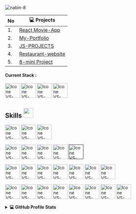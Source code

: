 
<p align="left"> <img src="https://komarev.com/ghpvc/?username=nabin-8&label=Profile%20views&color=0e75b6&style=flat" alt="nabin-8" /> </p>


|No|💻 Projects|
|---|---|
|1.|[React Movie-App](https://movies-lilac-sigma.vercel.app/)|
|2.|[My-Portfolio](https://www.anabin.com.np/)|
|3.|[JS-PROJECTS](https://nabin-8.github.io/JS-PROJECTS/)|
|4.|[Restaurant-website](https://nabin-8.github.io/Restaurant-website/)|
|5.|[8-mini Project](https://nabin-8.github.io/8-Mini-Projects/)|

#### Current Stack :
[<img height="48px" width="48px" alt="Icone VS-Code" src="https://skillicons.dev/icons?i=mongo"/>](https://react.dev/)
[<img height="48px" width="48px" alt="Icone VS-Code" src="https://skillicons.dev/icons?i=express"/>](https://react.dev/)
[<img height="48px" width="48px" alt="Icone VS-Code" src="https://skillicons.dev/icons?i=react"/>](https://react.dev/)
[<img height="48px" width="48px" alt="Icone VS-Code" src="https://skillicons.dev/icons?i=nodejs"/>](https://nodejs.org/en)
<h2> Skills <img src = "https://media2.giphy.com/media/QssGEmpkyEOhBCb7e1/giphy.gif?cid=ecf05e47a0n3gi1bfqntqmob8g9aid1oyj2wr3ds3mg700bl&rid=giphy.gif" width = 32px> </h2>


[<img height="48px" width="48px" alt="Icone VS-Code" src="https://skillicons.dev/icons?i=html"/>](https://developer.mozilla.org/en-US/docs/Web/HTML)
[<img height="48px" width="48px" alt="Icone VS-Code" src="https://skillicons.dev/icons?i=css"/>](https://developer.mozilla.org/en-US/docs/Web/CSS)
[<img height="48px" width="48px" alt="Icone VS-Code" src="https://skillicons.dev/icons?i=js"/>](https://developer.mozilla.org/en-US/docs/Web/JavaScript)

[<img height="48px" width="48px" alt="Icone VS-Code" src="https://skillicons.dev/icons?i=mysql"/>](https://www.mysql.com/)
[<img height="48px" width="48px" alt="Icone VS-Code" src="https://skillicons.dev/icons?i=firebase"/>](https://www.firebase.com/)
[<img height="48px" width="48px" alt="Icone VS-Code" src="https://skillicons.dev/icons?i=sqlite"/>](https://www.sqlite.com/)
[<img height="48px" width="48px" alt="Icone VS-Code" src="https://skillicons.dev/icons?i=tailwind"/>](https://tailwindcss.com/)
[<img height="48px" width="48px" alt="Icone VS-Code" src="https://skillicons.dev/icons?i=sass"/>]()


[<img height="48px" width="48px" alt="Icone VS-Code" src="https://skillicons.dev/icons?i=linux"/>](#)
[<img height="48px" width="48px" alt="Icone VS-Code" src="https://skillicons.dev/icons?i=github"/>](https://github.com/)
[<img height="48px" width="48px" alt="Icone VS-Code" src="https://skillicons.dev/icons?i=vercel"/>](https://vercel.com/)
[<img height="48px" width="48px" alt="Icone VS-Code" src="https://skillicons.dev/icons?i=git"/>](https://git-scm.com/)
[<img height="48px" width="48px" alt="Icone VS-Code" src="https://skillicons.dev/icons?i=figma"/>](https://www.figma.com/)
[<img height="48px" width="48px" alt="Icone VS-Code" src="https://skillicons.dev/icons?i=vscode"/>](https://code.visualstudio.com/)
[<img height="48px" width="48px" alt="Icone VS-Code" src="https://skillicons.dev/icons?i=wordpress"/>](#)
  
[<img height="48px" width="48px" alt="Icone VS-Code" src="https://skillicons.dev/icons?i=ts"/>](https://www.typescriptlang.org/)
[<img height="48px" width="48px" alt="Icone VS-Code" src="https://skillicons.dev/icons?i=java"/>](https://react.dev/)
[<img height="48px" width="48px" alt="Icone VS-Code" src="https://skillicons.dev/icons?i=c"/>](#)
[<img height="48px" width="48px" alt="Icone VS-Code" src="https://skillicons.dev/icons?i=php"/>](https://www.php.net/)
[<img height="48px" width="48px" alt="Icone VS-Code" src="https://skillicons.dev/icons?i=python"/>](https://www.python.org/)
[<img height="48px" width="48px" alt="Icone VS-Code" src="https://skillicons.dev/icons?i=cs"/>](#)
[<img height="48px" width="48px" alt="Icone VS-Code" src="https://skillicons.dev/icons?i=bash"/>](#)
[<img height="48px" width="48px" alt="Icone VS-Code" src="https://skillicons.dev/icons?i=cpp"/>](#)


<details> 
  <summary><b>💻 GitHub Profile Stats</b></summary>
  <br/>
  <p >
	    <img src="https://github-readme-stats.vercel.app/api/top-langs?username=nabin-8&show_icons=true&locale=en&layout=compact&theme=algolia" alt="aastha12" height="192px"/>
        <p ><img src="https://github-readme-stats.vercel.app/api?username=nabin-8&show_icons=true&theme=gotham" alt="nabinstatus" />
        &nbsp;
        <br/>
        <br/>
  </p>
</details>
